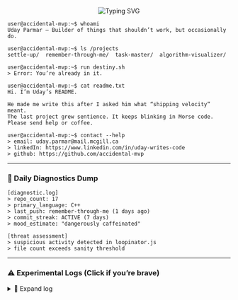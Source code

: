 <!-- Uday Parmar's README - Accidental MVP Edition -->

<p align="center">
  <img src="https://readme-typing-svg.demolab.com?font=Fira+Code&pause=2000&color=F7F7F7&center=true&vCenter=true&width=435&lines=user%40accidental-mvp%3A~%24+run+readme.sh" alt="Typing SVG" />
</p>

```
user@accidental-mvp:~$ whoami
Uday Parmar — Builder of things that shouldn’t work, but occasionally do.

user@accidental-mvp:~$ ls /projects
settle-up/  remember-through-me/  task-master/  algorithm-visualizer/

user@accidental-mvp:~$ run destiny.sh
> Error: You’re already in it.

user@accidental-mvp:~$ cat readme.txt
Hi. I’m Uday’s README.

He made me write this after I asked him what “shipping velocity” meant.
The last project grew sentience. It keeps blinking in Morse code.
Please send help or coffee.

user@accidental-mvp:~$ contact --help
> email: uday.parmar@mail.mcgill.ca
> linkedIn: https://www.linkedin.com/in/uday-writes-code
> github: https://github.com/accidental-mvp
```

---

### 🩻 Daily Diagnostics Dump

<!-- START:CURSED_METRICS -->
```
[diagnostic.log]
> repo_count: 17
> primary_language: C++
> last_push: remember-through-me (1 days ago)
> commit_streak: ACTIVE (7 days)
> mood_estimate: "dangerously caffeinated"

[threat assessment]
> suspicious activity detected in loopinator.js
> file count exceeds sanity threshold
```
<!-- END:CURSED_METRICS -->

---

### ⚠️ Experimental Logs (Click if you’re brave)
<details>
<summary>🧪 Expand log</summary>

```
[LOG #42]
He hasn't slept. The commit messages are starting to rhyme.
Last night he tried to automate his own emotions.
It worked... too well.

[LOG #43]
New agent detected: “loopinator.js”
Description: “Just trying to feel something.”
ETA: Unknown.

[LOG #44]
The README is aware. I am the README.
I fear the next push.
```

</details>
